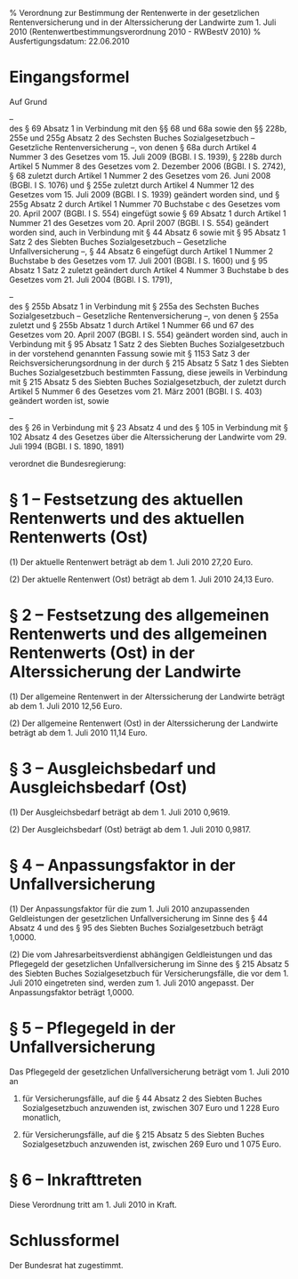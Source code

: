 % Verordnung zur Bestimmung der Rentenwerte in der gesetzlichen Rentenversicherung und in der Alterssicherung der Landwirte zum 1. Juli 2010  (Rentenwertbestimmungsverordnung 2010 - RWBestV 2010)
% Ausfertigungsdatum: 22.06.2010
 
# Eingangsformel

Auf Grund

–  
des § 69 Absatz 1 in Verbindung mit den §§ 68 und 68a sowie den §§ 228b, 255e und 255g Absatz 2 des Sechsten Buches Sozialgesetzbuch – Gesetzliche Rentenversicherung –, von denen § 68a durch Artikel 4 Nummer 3 des Gesetzes vom 15. Juli 2009 (BGBl. I S. 1939), § 228b durch Artikel 5 Nummer 8 des Gesetzes vom 2. Dezember 2006 (BGBl. I S. 2742), § 68 zuletzt durch Artikel 1 Nummer 2 des Gesetzes vom 26. Juni 2008 (BGBl. I S. 1076) und § 255e zuletzt durch Artikel 4 Nummer 12 des Gesetzes vom 15. Juli 2009 (BGBl. I S. 1939) geändert worden sind, und § 255g Absatz 2 durch Artikel 1 Nummer 70 Buchstabe c des Gesetzes vom 20. April 2007 (BGBl. I S. 554) eingefügt sowie § 69 Absatz 1 durch Artikel 1 Nummer 21 des Gesetzes vom 20. April 2007 (BGBl. I S. 554) geändert worden sind, auch in Verbindung mit § 44 Absatz 6 sowie mit § 95 Absatz 1 Satz 2 des Siebten Buches Sozialgesetzbuch – Gesetzliche Unfallversicherung –, § 44 Absatz 6 eingefügt durch Artikel 1 Nummer 2 Buchstabe b des Gesetzes vom 17. Juli 2001 (BGBl. I S. 1600) und § 95 Absatz 1 Satz 2 zuletzt geändert durch Artikel 4 Nummer 3 Buchstabe b des Gesetzes vom 21. Juli 2004 (BGBl. I S. 1791),

–  
des § 255b Absatz 1 in Verbindung mit § 255a des Sechsten Buches Sozialgesetzbuch – Gesetzliche Rentenversicherung –, von denen § 255a zuletzt und § 255b Absatz 1 durch Artikel 1 Nummer 66 und 67 des Gesetzes vom 20. April 2007 (BGBl. I S. 554) geändert worden sind, auch in Verbindung mit § 95 Absatz 1 Satz 2 des Siebten Buches Sozialgesetzbuch in der vorstehend genannten Fassung sowie mit § 1153 Satz 3 der Reichsversicherungsordnung in der durch § 215 Absatz 5 Satz 1 des Siebten Buches Sozialgesetzbuch bestimmten Fassung, diese jeweils in Verbindung mit § 215 Absatz 5 des Siebten Buches Sozialgesetzbuch, der zuletzt durch Artikel 5 Nummer 6 des Gesetzes vom 21. März 2001 (BGBl. I S. 403) geändert worden ist, sowie

–  
des § 26 in Verbindung mit § 23 Absatz 4 und des § 105 in Verbindung mit § 102 Absatz 4 des Gesetzes über die Alterssicherung der Landwirte vom 29. Juli 1994 (BGBl. I S. 1890, 1891)

verordnet die Bundesregierung:

# § 1 – Festsetzung des aktuellen Rentenwerts und des aktuellen Rentenwerts (Ost)

(1) Der aktuelle Rentenwert beträgt ab dem 1. Juli 2010 27,20 Euro.

(2) Der aktuelle Rentenwert (Ost) beträgt ab dem 1. Juli 2010 24,13 Euro.

# § 2 – Festsetzung des allgemeinen Rentenwerts und des allgemeinen Rentenwerts (Ost) in der Alterssicherung der Landwirte

(1) Der allgemeine Rentenwert in der Alterssicherung der Landwirte beträgt ab dem 1. Juli 2010 12,56 Euro.

(2) Der allgemeine Rentenwert (Ost) in der Alterssicherung der Landwirte beträgt ab dem 1. Juli 2010 11,14 Euro.

# § 3 – Ausgleichsbedarf und Ausgleichsbedarf (Ost)

(1) Der Ausgleichsbedarf beträgt ab dem 1. Juli 2010 0,9619.

(2) Der Ausgleichsbedarf (Ost) beträgt ab dem 1. Juli 2010 0,9817.

# § 4 – Anpassungsfaktor in der Unfallversicherung

(1) Der Anpassungsfaktor für die zum 1. Juli 2010 anzupassenden Geldleistungen der gesetzlichen Unfallversicherung im Sinne des § 44 Absatz 4 und des § 95 des Siebten Buches Sozialgesetzbuch beträgt 1,0000.

(2) Die vom Jahresarbeitsverdienst abhängigen Geldleistungen und das Pflegegeld der gesetzlichen Unfallversicherung im Sinne des § 215 Absatz 5 des Siebten Buches Sozialgesetzbuch für Versicherungsfälle, die vor dem 1. Juli 2010 eingetreten sind, werden zum 1. Juli 2010 angepasst. Der Anpassungsfaktor beträgt 1,0000.

# § 5 – Pflegegeld in der Unfallversicherung

Das Pflegegeld der gesetzlichen Unfallversicherung beträgt vom 1. Juli 2010 an

1. für Versicherungsfälle, auf die § 44 Absatz 2 des Siebten Buches Sozialgesetzbuch anzuwenden ist, zwischen 307 Euro und 1 228 Euro monatlich,

2. für Versicherungsfälle, auf die § 215 Absatz 5 des Siebten Buches Sozialgesetzbuch anzuwenden ist, zwischen 269 Euro und 1 075 Euro.

# § 6 – Inkrafttreten

Diese Verordnung tritt am 1. Juli 2010 in Kraft.

# Schlussformel

Der Bundesrat hat zugestimmt.
